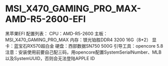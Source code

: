 # MSI_X470_GAMING_PRO_MAX-AMD-R5-2600-EFI
黑苹果EFI
配置列表：
CPU：AMD-R5-2600
主板：MSI_X470_GAMING_PRO_MAX
内存：镁光铂胜DDR4 3200 16G（8*2）
显卡：蓝宝石RX570超白金
硬盘：西部数据SN750 500G
引导工具：opencore 5.8
注意：安装使用前要自己配三码，用opencore配置SystemSerialNumber、MLB以及SystemUUID，否则会无法登陆APPLE ID
